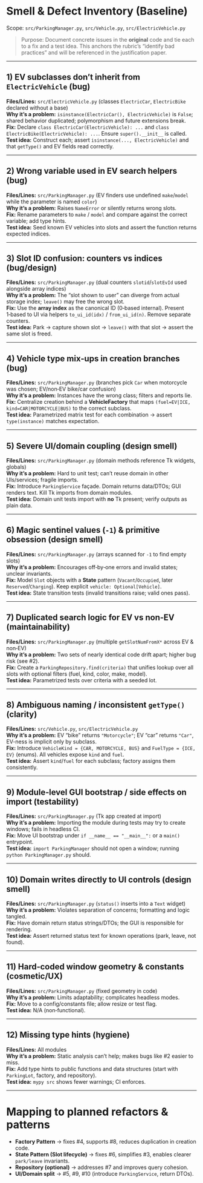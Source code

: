 # Smell & Defect Inventory (Baseline)
Scope: `src/ParkingManager.py`, `src/Vehicle.py`, `src/ElectricVehicle.py`

> Purpose: Document concrete issues in the **original** code and tie each to a fix and a test idea. This anchors the rubric’s “identify bad practices” and will be referenced in the justification paper.

---

## 1) EV subclasses don’t inherit from `ElectricVehicle` (**bug**)
**Files/Lines:** `src/ElectricVehicle.py` (classes `ElectricCar`, `ElectricBike` declared without a base)  
**Why it’s a problem:** `isinstance(ElectricCar(), ElectricVehicle)` is `False`; shared behavior duplicated; polymorphism and future extensions break.  
**Fix:** Declare `class ElectricCar(ElectricVehicle): ...` and `class ElectricBike(ElectricVehicle): ...`. Ensure `super().__init__` is called.  
**Test idea:** Construct each; assert `isinstance(..., ElectricVehicle)` and that `getType()` and EV fields read correctly.

---

## 2) Wrong variable used in EV search helpers (**bug**)
**Files/Lines:** `src/ParkingManager.py` (EV finders use undefined `make`/`model` while the parameter is named `color`)  
**Why it’s a problem:** Raises `NameError` or silently returns wrong slots.  
**Fix:** Rename parameters to `make` / `model` and compare against the correct variable; add type hints.  
**Test idea:** Seed known EV vehicles into slots and assert the function returns expected indices.

---

## 3) Slot ID confusion: counters vs indices (**bug/design**)
**Files/Lines:** `src/ParkingManager.py` (dual counters `slotid`/`slotEvId` used alongside array indices)  
**Why it’s a problem:** The “slot shown to user” can diverge from actual storage index; `leave()` may free the wrong slot.  
**Fix:** Use the **array index** as the canonical ID (0‑based internal). Present 1‑based to UI via helpers `to_ui_id(idx)` / `from_ui_id(n)`. Remove separate counters.  
**Test idea:** Park → capture shown slot → `leave()` with that slot → assert the same slot is freed.

---

## 4) Vehicle type mix‑ups in creation branches (**bug**)
**Files/Lines:** `src/ParkingManager.py` (branches pick `Car` when motorcycle was chosen; EV/non‑EV bike/car confusion)  
**Why it’s a problem:** Instances have the wrong class; filters and reports lie.  
**Fix:** Centralize creation behind a **VehicleFactory** that maps `(fuel=EV|ICE, kind=CAR|MOTORCYCLE|BUS)` to the correct subclass.  
**Test idea:** Parametrized matrix test for each combination → assert `type(instance)` matches expectation.

---

## 5) Severe UI/domain coupling (**design smell**)
**Files/Lines:** `src/ParkingManager.py` (domain methods reference Tk widgets, globals)  
**Why it’s a problem:** Hard to unit test; can’t reuse domain in other UIs/services; fragile imports.  
**Fix:** Introduce `ParkingService` façade. Domain returns data/DTOs; GUI renders text. Kill Tk imports from domain modules.  
**Test idea:** Domain unit tests import with **no** Tk present; verify outputs as plain data.

---

## 6) Magic sentinel values (`-1`) & primitive obsession (**design smell**)
**Files/Lines:** `src/ParkingManager.py` (arrays scanned for `-1` to find empty slots)  
**Why it’s a problem:** Encourages off‑by‑one errors and invalid states; unclear invariants.  
**Fix:** Model `Slot` objects with a **State** pattern (`Vacant`/`Occupied`, later `Reserved`/`Charging`). Keep explicit `vehicle: Optional[Vehicle]`.  
**Test idea:** State transition tests (invalid transitions raise; valid ones pass).

---

## 7) Duplicated search logic for EV vs non‑EV (**maintainability**)
**Files/Lines:** `src/ParkingManager.py` (multiple `getSlotNumFromX*` across EV & non‑EV)  
**Why it’s a problem:** Two sets of nearly identical code drift apart; higher bug risk (see #2).  
**Fix:** Create a `ParkingRepository.find(criteria)` that unifies lookup over all slots with optional filters (fuel, kind, color, make, model).  
**Test idea:** Parametrized tests over criteria with a seeded lot.

---

## 8) Ambiguous naming / inconsistent `getType()` (**clarity**)
**Files/Lines:** `src/Vehicle.py`, `src/ElectricVehicle.py`  
**Why it’s a problem:** EV “bike” returns `"Motorcycle"`; EV “car” returns `"Car"`, EV-ness is implicit only by subclass.  
**Fix:** Introduce `VehicleKind = {CAR, MOTORCYCLE, BUS}` and `FuelType = {ICE, EV}` (enums). All vehicles expose `kind` and `fuel`.  
**Test idea:** Assert `kind`/`fuel` for each subclass; factory assigns them consistently.

---

## 9) Module‑level GUI bootstrap / side effects on import (**testability**)
**Files/Lines:** `src/ParkingManager.py` (Tk app created at import)  
**Why it’s a problem:** Importing the module during tests may try to create windows; fails in headless CI.  
**Fix:** Move UI bootstrap under `if __name__ == "__main__":` or a `main()` entrypoint.  
**Test idea:** `import ParkingManager` should not open a window; running `python ParkingManager.py` should.

---

## 10) Domain writes directly to UI controls (**design smell**)
**Files/Lines:** `src/ParkingManager.py` (`status()` inserts into a `Text` widget)  
**Why it’s a problem:** Violates separation of concerns; formatting and logic tangled.  
**Fix:** Have domain return status strings/DTOs; the GUI is responsible for rendering.  
**Test idea:** Assert returned status text for known operations (park, leave, not found).

---

## 11) Hard‑coded window geometry & constants (**cosmetic/UX**)
**Files/Lines:** `src/ParkingManager.py` (fixed geometry in code)  
**Why it’s a problem:** Limits adaptability; complicates headless modes.  
**Fix:** Move to a config/constants file; allow resize or test flag.  
**Test idea:** N/A (non‑functional).

---

## 12) Missing type hints (**hygiene**)
**Files/Lines:** All modules  
**Why it’s a problem:** Static analysis can’t help; makes bugs like #2 easier to miss.  
**Fix:** Add type hints to public functions and data structures (start with `ParkingLot`, factory, and repository).  
**Test idea:** `mypy src` shows fewer warnings; CI enforces.

---

# Mapping to planned refactors & patterns
- **Factory Pattern** → fixes #4, supports #8, reduces duplication in creation code.  
- **State Pattern (Slot lifecycle)** → fixes #6, simplifies #3, enables clearer `park/leave` invariants.  
- **Repository (optional)** → addresses #7 and improves query cohesion.  
- **UI/Domain split** → #5, #9, #10 (introduce `ParkingService`, return DTOs).
